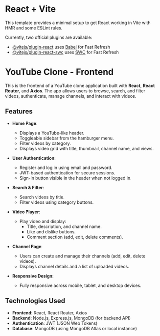 # React + Vite

This template provides a minimal setup to get React working in Vite with HMR and some ESLint rules.

Currently, two official plugins are available:

- [@vitejs/plugin-react](https://github.com/vitejs/vite-plugin-react/blob/main/packages/plugin-react/README.md) uses [Babel](https://babeljs.io/) for Fast Refresh
- [@vitejs/plugin-react-swc](https://github.com/vitejs/vite-plugin-react-swc) uses [SWC](https://swc.rs/) for Fast Refresh

# YouTube Clone - Frontend

This is the frontend of a YouTube clone application built with **React**, **React Router**, and **Axios**. The app allows users to browse, search, and filter videos, authenticate, manage channels, and interact with videos.

## Features

- **Home Page**:
  - Displays a YouTube-like header.
  - Toggleable sidebar from the hamburger menu.
  - Filter videos by category.
  - Displays video grid with title, thumbnail, channel name, and views.

- **User Authentication**:
  - Register and log in using email and password.
  - JWT-based authentication for secure sessions.
  - Sign-in button visible in the header when not logged in.

- **Search & Filter**:
  - Search videos by title.
  - Filter videos using category buttons.

- **Video Player**:
  - Play video and display:
    - Title, description, and channel name.
    - Like and dislike buttons.
    - Comment section (add, edit, delete comments).

- **Channel Page**:
  - Users can create and manage their channels (add, edit, delete videos).
  - Displays channel details and a list of uploaded videos.

- **Responsive Design**:
  - Fully responsive across mobile, tablet, and desktop devices.

## Technologies Used

- **Frontend**: React, React Router, Axios
- **Backend**: Node.js, Express.js, MongoDB (for backend API)
- **Authentication**: JWT (JSON Web Tokens)
- **Database**: MongoDB (using MongoDB Atlas or local instance)


